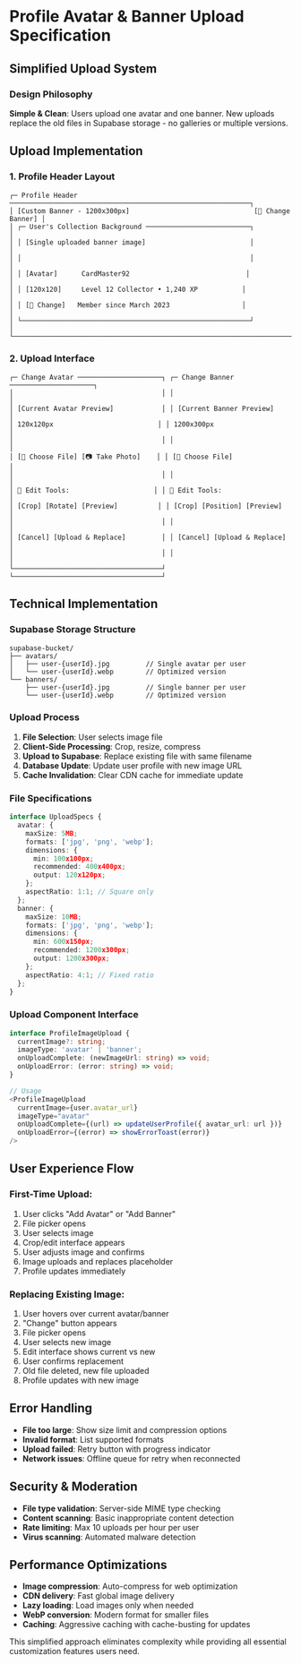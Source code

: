 # Profile Avatar & Banner Upload Specification

## Simplified Upload System

### Design Philosophy
**Simple & Clean**: Users upload one avatar and one banner. New uploads replace the old files in Supabase storage - no galleries or multiple versions.

## Upload Implementation

### 1. Profile Header Layout
```
┌─ Profile Header ────────────────────────────────────────────────────────────┐
│ [Custom Banner - 1200x300px]                               [📸 Change Banner] │
│ ┌─ User's Collection Background ──────────────────────────┐                   │
│ │ [Single uploaded banner image]                          │                   │
│ │                                                         │                   │
│ │ [Avatar]      CardMaster92                             │                   │
│ │ [120x120]     Level 12 Collector • 1,240 XP           │                   │
│ │ [📸 Change]   Member since March 2023                  │                   │
│ └─────────────────────────────────────────────────────────┘                   │
└─────────────────────────────────────────────────────────────────────────────┘
```

### 2. Upload Interface
```
┌─ Change Avatar ─────────────────────┐ ┌─ Change Banner ─────────────────────┐
│                                     │ │                                     │
│ [Current Avatar Preview]            │ │ [Current Banner Preview]            │
│ 120x120px                          │ │ 1200x300px                          │
│                                     │ │                                     │
│ [📁 Choose File] [📷 Take Photo]    │ │ [📁 Choose File]                    │
│                                     │ │                                     │
│ 🔧 Edit Tools:                     │ │ 🔧 Edit Tools:                     │
│ [Crop] [Rotate] [Preview]          │ │ [Crop] [Position] [Preview]         │
│                                     │ │                                     │
│ [Cancel] [Upload & Replace]         │ │ [Cancel] [Upload & Replace]         │
│                                     │ │                                     │
└─────────────────────────────────────┘ └─────────────────────────────────────┘
```

## Technical Implementation

### Supabase Storage Structure
```
supabase-bucket/
├── avatars/
│   ├── user-{userId}.jpg         // Single avatar per user
│   └── user-{userId}.webp        // Optimized version
└── banners/
    ├── user-{userId}.jpg         // Single banner per user
    └── user-{userId}.webp        // Optimized version
```

### Upload Process
1. **File Selection**: User selects image file
2. **Client-Side Processing**: Crop, resize, compress
3. **Upload to Supabase**: Replace existing file with same filename
4. **Database Update**: Update user profile with new image URL
5. **Cache Invalidation**: Clear CDN cache for immediate update

### File Specifications
```typescript
interface UploadSpecs {
  avatar: {
    maxSize: 5MB;
    formats: ['jpg', 'png', 'webp'];
    dimensions: {
      min: 100x100px;
      recommended: 400x400px;
      output: 120x120px;
    };
    aspectRatio: 1:1; // Square only
  };
  banner: {
    maxSize: 10MB;
    formats: ['jpg', 'png', 'webp'];
    dimensions: {
      min: 600x150px;
      recommended: 1200x300px;
      output: 1200x300px;
    };
    aspectRatio: 4:1; // Fixed ratio
  };
}
```

### Upload Component Interface
```typescript
interface ProfileImageUpload {
  currentImage?: string;
  imageType: 'avatar' | 'banner';
  onUploadComplete: (newImageUrl: string) => void;
  onUploadError: (error: string) => void;
}

// Usage
<ProfileImageUpload 
  currentImage={user.avatar_url}
  imageType="avatar"
  onUploadComplete={(url) => updateUserProfile({ avatar_url: url })}
  onUploadError={(error) => showErrorToast(error)}
/>
```

## User Experience Flow

### First-Time Upload:
1. User clicks "Add Avatar" or "Add Banner"
2. File picker opens
3. User selects image
4. Crop/edit interface appears
5. User adjusts image and confirms
6. Image uploads and replaces placeholder
7. Profile updates immediately

### Replacing Existing Image:
1. User hovers over current avatar/banner
2. "Change" button appears
3. File picker opens
4. User selects new image
5. Edit interface shows current vs new
6. User confirms replacement
7. Old file deleted, new file uploaded
8. Profile updates with new image

## Error Handling
- **File too large**: Show size limit and compression options
- **Invalid format**: List supported formats
- **Upload failed**: Retry button with progress indicator
- **Network issues**: Offline queue for retry when reconnected

## Security & Moderation
- **File type validation**: Server-side MIME type checking
- **Content scanning**: Basic inappropriate content detection
- **Rate limiting**: Max 10 uploads per hour per user
- **Virus scanning**: Automated malware detection

## Performance Optimizations
- **Image compression**: Auto-compress for web optimization
- **CDN delivery**: Fast global image delivery
- **Lazy loading**: Load images only when needed
- **WebP conversion**: Modern format for smaller files
- **Caching**: Aggressive caching with cache-busting for updates

This simplified approach eliminates complexity while providing all essential customization features users need.